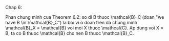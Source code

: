 Chap 6:

Phan chung minh cua Theorem 6.2: so di B thuoc \mathcal{B}_C (doan "we have B \in \mathcal{B}_C") la boi vi o doan tren da chung minh \mathcal{B}_X = \mathcal{B} voi moi X thuoc \mathcal{C}. Ap dung voi X = B, ta co B thuoc \mathcal{B} cho nen B thuoc \mathcal{B}_C.
